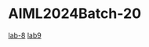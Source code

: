 # AIML2024Batch-20

[lab-8](https://github.com/Rakeshboin/AIML2024Batch-20/blob/main/LAB_ASS_8.ipynb)
[lab9](https://github.com/Rakeshboin/AIML2024Batch-20/blob/main/assign_09%20(1).ipynb)
